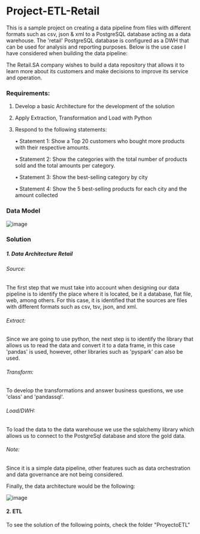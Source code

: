# Project-ETL-Retail
This is a sample project on creating a data pipeline from files with different formats such as csv, json & xml to a PostgreSQL database acting as a data warehouse. The 'retail' PostgreSQL database is configured as a DWH that can be used for analysis and reporting purposes. Below is the use case I have considered when building the data pipeline:

The Retail.SA company wishes to build a data repository that allows it to learn more about its customers and make decisions to improve its service and operation.

### Requirements:

1. Develop a basic Architecture for the development of the solution

2. Apply Extraction, Transformation and Load with Python

3. Respond to the following statements:

      • Statement 1: Show a Top 20 customers who bought more products with their respective amounts.

      • Statement 2: Show the categories with the total number of products sold and the total amounts per category.

      • Statement 3: Show the best-selling category by city

      • Statement 4: Show the 5 best-selling products for each city and the amount collected
 
 ### Data Model
![image](https://user-images.githubusercontent.com/96121226/218275834-e9c78137-5314-4e71-a22a-e33819f09333.png)

### Solution

##### 1. Data Architecture Retail

###### Source:
The first step that we must take into account when designing our data pipeline is to identify the place where it is located, be it a database, flat file, web, among others. For this case, it is identified that the sources are files with different formats such as csv, tsv, json, and xml.

###### Extract:
Since we are going to use python, the next step is to identify the library that allows us to read the data and convert it to a data frame, in this case 'pandas' is used, however, other libraries such as 'pyspark' can also be used.

###### Transform:
To develop the transformations and answer business questions, we use 'class' and 'pandassql'.

###### Load/DWH:
To load the data to the data warehouse we use the sqlalchemy library which allows us to connect to the PostgreSql database and store the gold data.

###### Note:
Since it is a simple data pipeline, other features such as data orchestration and data governance are not being considered.

Finally, the data architecture would be the following:

![image](https://user-images.githubusercontent.com/96121226/218282287-df3bf6d9-5ba6-45b6-8990-7ae65fc425fa.png)

#### 2. ETL
To see the solution of the following points, check the folder "ProyectoETL"






